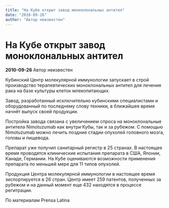 ```yaml
---
title: "На Кубе открыт завод моноклональных антител"
date: "2010-09-26"
author: "Автор неизвестен"
---
```


# На Кубе открыт завод моноклональных антител

**2010-09-26** Автор неизвестен

Кубинский Центр молекулярной иммунологии запускает в строй производство терапевтических моноклональных антител для лечения рака на базе культуры клеток млекопитающих.

Завод, разработанный исключительно кубинскими специалистами и оборудованный по последнему слову техники, в ближайшее время начнёт выпуск своей продукции.

Постройка завода связана с увеличением спроса на моноклональные антитела Nimotuzumab как внутри Кубы, так и за рубежом. С помощью Nimotuzumab можно лечить поздние стадии опухолей головного мозга, головы и пищевода.

Препарат уже получил санитарный регистр в 25 странах. В настоящее время проводятся клинические испытания препарата в США, Японии, Канаде, Германии. На Кубе оцениваются возможности применения препарата по меньшей мере для 11 типов опухолей.

Продукция Центра молекулярной иммунологии в настоящее время экспортируется в 26 стран. Центр имеет 259 патентов, полученных за рубежом и на данный момент еще 432 находятся в процессе регитрации.

По материалам Prensa Latina